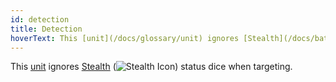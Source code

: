 ```yaml
---
id: detection
title: Detection
hoverText: This [unit](/docs/glossary/unit) ignores [Stealth](/docs/battles/status-effects/stealth) status dice when targeting.
---
```


This [unit](/docs/glossary/unit) ignores [Stealth](/docs/battles/status-effects/stealth) (<img src="/icons/stealth.svg" alt="Stealth Icon" class="icon-svg" />) status dice when targeting.
